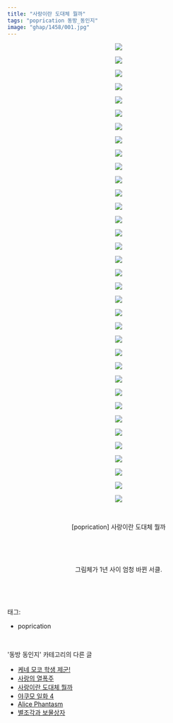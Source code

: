 ```yaml
---
title: "사랑이란 도대체 뭘까"
tags: "poprication 동방_동인지"
image: "ghap/1458/001.jpg"
---
```

<div class="article">
<p style="text-align: center; clear: none; float: none;"><img src="{{ site.nasurl }}/ghap/1458/001.jpg"/></p>
<p style="text-align: center; clear: none; float: none;"><img src="{{ site.nasurl }}/ghap/1458/002.jpg"/></p>
<p style="text-align: center; clear: none; float: none;"><img src="{{ site.nasurl }}/ghap/1458/003.jpg"/></p>
<p style="text-align: center; clear: none; float: none;"><img src="{{ site.nasurl }}/ghap/1458/004.jpg"/></p>
<p style="text-align: center; clear: none; float: none;"><img src="{{ site.nasurl }}/ghap/1458/005.jpg"/></p>
<p style="text-align: center; clear: none; float: none;"><img src="{{ site.nasurl }}/ghap/1458/006.jpg"/></p>
<p style="text-align: center; clear: none; float: none;"><img src="{{ site.nasurl }}/ghap/1458/007.jpg"/></p>
<p style="text-align: center; clear: none; float: none;"><img src="{{ site.nasurl }}/ghap/1458/008.jpg"/></p>
<p style="text-align: center; clear: none; float: none;"><img src="{{ site.nasurl }}/ghap/1458/009.jpg"/></p>
<p style="text-align: center; clear: none; float: none;"><img src="{{ site.nasurl }}/ghap/1458/010.jpg"/></p>
<p style="text-align: center; clear: none; float: none;"><img src="{{ site.nasurl }}/ghap/1458/011.jpg"/></p>
<p style="text-align: center; clear: none; float: none;"><img src="{{ site.nasurl }}/ghap/1458/012.jpg"/></p>
<p style="text-align: center; clear: none; float: none;"><img src="{{ site.nasurl }}/ghap/1458/013.jpg"/></p>
<p style="text-align: center; clear: none; float: none;"><img src="{{ site.nasurl }}/ghap/1458/014.jpg"/></p>
<p style="text-align: center; clear: none; float: none;"><img src="{{ site.nasurl }}/ghap/1458/015.jpg"/></p>
<p style="text-align: center; clear: none; float: none;"><img src="{{ site.nasurl }}/ghap/1458/016.jpg"/></p>
<p style="text-align: center; clear: none; float: none;"><img src="{{ site.nasurl }}/ghap/1458/017.jpg"/></p>
<p style="text-align: center; clear: none; float: none;"><img src="{{ site.nasurl }}/ghap/1458/018.jpg"/></p>
<p style="text-align: center; clear: none; float: none;"><img src="{{ site.nasurl }}/ghap/1458/019.jpg"/></p>
<p style="text-align: center; clear: none; float: none;"><img src="{{ site.nasurl }}/ghap/1458/020.jpg"/></p>
<p style="text-align: center; clear: none; float: none;"><img src="{{ site.nasurl }}/ghap/1458/021.jpg"/></p>
<p style="text-align: center; clear: none; float: none;"><img src="{{ site.nasurl }}/ghap/1458/022.jpg"/></p>
<p style="text-align: center; clear: none; float: none;"><img src="{{ site.nasurl }}/ghap/1458/023.jpg"/></p>
<p style="text-align: center; clear: none; float: none;"><img src="{{ site.nasurl }}/ghap/1458/024.jpg"/></p>
<p style="text-align: center; clear: none; float: none;"><img src="{{ site.nasurl }}/ghap/1458/025.jpg"/></p>
<p style="text-align: center; clear: none; float: none;"><img src="{{ site.nasurl }}/ghap/1458/026.jpg"/></p>
<p style="text-align: center; clear: none; float: none;"><img src="{{ site.nasurl }}/ghap/1458/027.jpg"/></p>
<p style="text-align: center; clear: none; float: none;"><img src="{{ site.nasurl }}/ghap/1458/028.jpg"/></p>
<p style="text-align: center; clear: none; float: none;"><img src="{{ site.nasurl }}/ghap/1458/029.jpg"/></p>
<p style="text-align: center; clear: none; float: none;"><img src="{{ site.nasurl }}/ghap/1458/030.jpg"/></p>
<p style="text-align: center; clear: none; float: none;"><img src="{{ site.nasurl }}/ghap/1458/031.jpg"/></p>
<p style="text-align: center; clear: none; float: none;"><img src="{{ site.nasurl }}/ghap/1458/032.jpg"/></p>
<p style="text-align: center; clear: none; float: none;"><img src="{{ site.nasurl }}/ghap/1458/033.jpg"/></p>
<p style="text-align: center; clear: none; float: none;"><img src="{{ site.nasurl }}/ghap/1458/034.jpg"/></p>
<p style="text-align: center; clear: none; float: none;"><img src="{{ site.nasurl }}/ghap/1458/035.jpg"/></p>
<p style="text-align: center; clear: none; float: none;"><br/></p>
<p style="text-align: center; clear: none; float: none;">[poprication] 사랑이란 도대체 뭘까</p>
<p style="text-align: center; clear: none; float: none;"><br/></p>
<p style="text-align: center; clear: none; float: none;"><br/></p>
<p style="text-align: center; clear: none; float: none;">그림체가 1년 사이 엄청 바뀐 서클.</p>
<p><br/></p>
</div><br/>
<div class="tagTrail">
<p>태그: </p>
<ul>
<li>poprication</li>
</ul>
</div><br/>
<div class="another">
<p>'동방 동인지' 카테고리의 다른 글</p>
<ul>
<li><a href="/2016-08-10-ghap_1460">케네 모코 학생 제군!</a></li>
<li><a href="/2016-08-10-ghap_1459">사랑의 열폭주</a></li>
<li><a href="/2016-08-10-ghap_1458">사랑이란 도대체 뭘까</a></li>
<li><a href="/2016-08-10-ghap_1457">야쿠모 일화 4</a></li>
<li><a href="/2016-08-10-ghap_1456">Alice Phantasm</a></li>
<li><a href="/2016-08-10-ghap_1455">별조각과 보물상자</a></li>
</ul>
</div><br/>
<div class="cb_module cb_fluid">
<div class="cb_wrt cb_profile">
</div><!-- commentList close -->
</div><br/>
